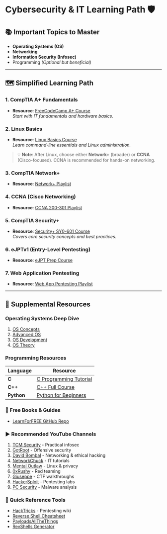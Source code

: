 # Cybersecurity & IT Learning Path 🛡️

## 📚 Important Topics to Master
- **Operating Systems (OS)**
- **Networking**
- **Information Security (Infosec)**
- Programming _(Optional but beneficial)_

---

## 🗺️ Simplified Learning Path

### 1. CompTIA A+ Fundamentals
- **Resource**: [FreeCodeCamp A+ Course](https://youtube.com/playlist?list=PLH-n8YK76vIiDdOMRB-ylvns-_8Zl1euV)  
  _Start with IT fundamentals and hardware basics._

### 2. Linux Basics
- **Resource**: [Linux Basics Course](https://www.flexcourses.com/courses/linux-basics)  
  _Learn command-line essentials and Linux administration._

> 💡 **Note**: After Linux, choose either **Network+** (broader) or **CCNA** (Cisco-focused). CCNA is recommended for hands-on networking.

### 3. CompTIA Network+
- **Resource**: [Network+ Playlist](https://youtube.com/playlist?list=PLH-n8YK76vIiuIZoWvHL7AvtrDV7hR3He)

### 4. CCNA (Cisco Networking)
- **Resource**: [CCNA 200-301 Playlist](https://youtube.com/playlist?list=PLAqaqJU4wzYXBeFUFYs4qQ2qnWm_28xBV)

### 5. CompTIA Security+
- **Resource**: [Security+ SY0-601 Course](https://netriders.academy/courses/security/lesson/00-security-sy0-601-course-introduction/)  
  _Covers core security concepts and best practices._

### 6. eJPTv1 (Entry-Level Pentesting)
- **Resource**: [eJPT Prep Course](https://netriders.academy/courses/penetration-testing-student/lesson/00-course-introduction-3/)

### 7. Web Application Pentesting
- **Resource**: [Web App Pentesting Playlist](https://www.youtube.com/playlist?list=PLv7cogHXoVhXvHPzIl1dWtBiYUAL8baHj)

---

## 🔧 Supplemental Resources

### Operating Systems Deep Dive
1. [OS Concepts](https://www.youtube.com/playlist?list=PLF2K2xZjNEf97A_uBCwEl61sdxWVP7VWC)
2. [Advanced OS](https://www.youtube.com/playlist?list=PLBpMYKycVdGb3tlVlmR9Rmx47p6UOVp7W)
3. [OS Development](https://www.youtube.com/playlist?list=PLdo5W4Nhv31a5ucW_S1K3-x6ztBRD-PNa)
4. [OS Theory](https://www.youtube.com/playlist?list=PLBlnK6fEyqRiVhbXDGLXDk_OQAeuVcp2O)

### Programming Resources
| Language | Resource |
|----------|----------|
| **C**    | [C Programming Tutorial](https://www.youtube.com/watch?v=87SH2Cn0s9A) |
| **C++**  | [C++ Full Course](https://www.youtube.com/watch?v=-TkoO8Z07hI) |
| **Python** | [Python for Beginners](https://www.youtube.com/watch?v=XKHEtdqhLK8) |

### 📖 Free Books & Guides
- [LearnForFREE GitHub Repo](https://github.com/Mr6MJT/LearnForFREE/tree/main)

### ▶️ Recommended YouTube Channels
1. [TCM Security](https://youtube.com/@TCMSecurityAcademy) - Practical infosec
2. [GotRoot](https://youtube.com/@gotr00t0day) - Offensive security
3. [David Bombal](https://youtube.com/@davidbombal) - Networking & ethical hacking
4. [NetworkChuck](https://youtube.com/@NetworkChuck) - IT tutorials
5. [Mental Outlaw](https://youtube.com/@MentalOutlaw) - Linux & privacy
6. [0xRushy](https://youtube.com/@0xRushy) - Red teaming
7. [Giuseppe](https://youtube.com/@giuseppesec) - CTF walkthroughs
8. [HackerSploit](https://youtube.com/HackerSploit) - Pentesting labs
9. [PC Security](https://youtube.com/@pcsecuritychannel) - Malware analysis

### 🔗 Quick Reference Tools
- [HackTricks](https://book.hacktricks.xyz/) - Pentesting wiki
- [Reverse Shell Cheatsheet](https://pentestmonkey.net/cheat-sheet/shells/reverse-shell-cheat-sheet)
- [PayloadsAllTheThings](https://github.com/swisskyrepo/PayloadsAllTheThings)
- [RevShells Generator](https://www.revshells.com/)
